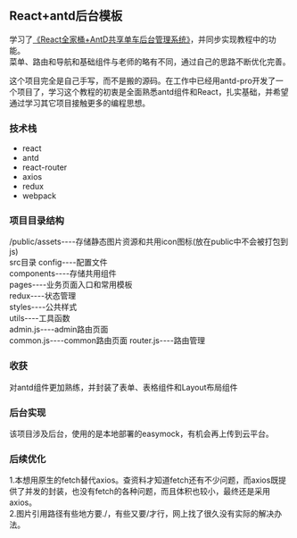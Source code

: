 ## React+antd后台模板

学习了[《React全家桶+AntD共享单车后台管理系统》](https://coding.imooc.com/learn/list/236.html)，并同步实现教程中的功能。  
菜单、路由和导航和基础组件与老师的略有不同，通过自己的思路不断优化完善。  

这个项目完全是自己手写，而不是搬的源码。在工作中已经用antd-pro开发了一个项目了，学习这个教程的初衷是全面熟悉antd组件和React，扎实基础，并希望通过学习其它项目接触更多的编程思想。  

### 技术栈

 - react
 - antd
 - react-router
 - axios
 - redux
 - webpack
 
### 项目目录结构

/public/assets----存储静态图片资源和共用icon图标(放在public中不会被打包到js)  
src目录
config----配置文件  
components----存储共用组件  
pages----业务页面入口和常用模板  
redux----状态管理  
styles----公共样式  
utils----工具函数  
admin.js----admin路由页面  
common.js----common路由页面
router.js----路由管理

### 收获
对antd组件更加熟练，并封装了表单、表格组件和Layout布局组件  

### 后台实现
该项目涉及后台，使用的是本地部署的easymock，有机会再上传到云平台。

### 后续优化
1.本想用原生的fetch替代axios。查资料才知道fetch还有不少问题，而axios既提供了并发的封装，也没有fetch的各种问题，而且体积也较小，最终还是采用axios。  
2.图片引用路径有些地方要./，有些又要/才行，网上找了很久没有实际的解决办法。